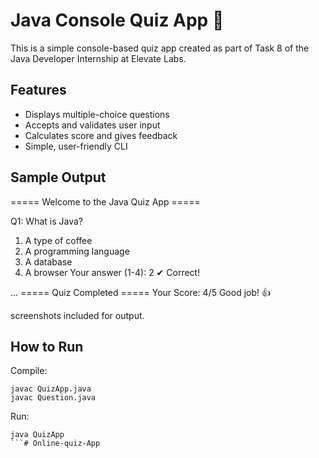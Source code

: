 # Java Console Quiz App 🎯

This is a simple console-based quiz app created as part of Task 8 of the Java Developer Internship at Elevate Labs.

## Features
- Displays multiple-choice questions
- Accepts and validates user input
- Calculates score and gives feedback
- Simple, user-friendly CLI

## Sample Output

===== Welcome to the Java Quiz App =====

Q1:
What is Java?
1. A type of coffee
2. A programming language
3. A database
4. A browser
Your answer (1-4): 2
✔ Correct!

...
===== Quiz Completed =====
Your Score: 4/5
Good job! 👍

screenshots included for output.

##  How to Run
Compile:
```
javac QuizApp.java
javac Question.java
```
Run:
```
java QuizApp
```# Online-quiz-App
